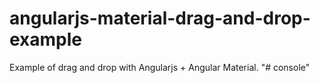 # angularjs-material-drag-and-drop-example
Example of drag and drop with Angularjs + Angular Material.
"# console" 
